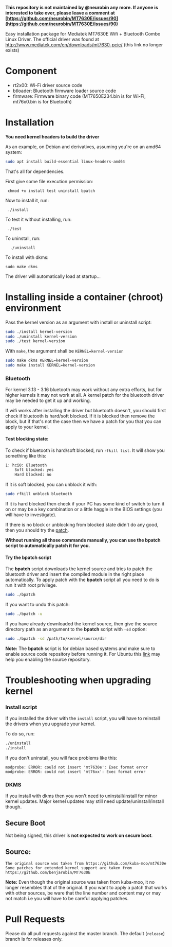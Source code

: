 
**This repository is not maintained by @neurobin any more. If anyone is interested to take over, please leave a comment at [https://github.com/neurobin/MT7630E/issues/90](https://github.com/neurobin/MT7630E/issues/90)**

Easy installation package for Mediatek MT7630E Wifi + Bluetooth Combo Linux Driver. The official driver was found at http://www.mediatek.com/en/downloads/mt7630-pcie/ (this link no longer exists)


# Component


* rt2x00: Wi-Fi driver source code
* btloader: Bluetooth firmware loader source code
* firmware: Firmware binary code (MT7650E234.bin is for Wi-Fi, mt76x0.bin is for Bluetooth)


# Installation

**You need kernel headers to build the driver**

As an example, on Debian and derivatives, assuming you're on an amd64 system:

```sh
sudo apt install build-essential linux-headers-amd64
```

That's all for dependencies.

First give some file execution permission:

     chmod +x install test uninstall bpatch

Now to install it, run:

     ./install

To test it without installing, run:

     ./test

To uninstall, run:

      ./uninstall

To install with dkms:

    sudo make dkms

The driver will automatically load at startup...

# Installing inside a container (chroot) environment

Pass the kernel version as an argument with install or uninstall script:

```bash
sudo ./install kernel-version
sudo ./uninstall kernel-version
sudo ./test kernel-version
```
With `make`, the argument shall be `KERNEL=kernel-version`

```bash
sudo make dkms KERNEL=kernel-version
sudo make install KERNEL=kernel-version
```

### Bluetooth

For kernel 3.13 - 3.16 bluetooth may work without any extra efforts, but for higher kernels it may not work at all. A kernel patch for the bluetooth driver may be needed to get it up and working.

If wifi works after installing the driver but bluetooth doesn't, you should first check if bluetooth is hard/soft blocked. If it is blocked then remove the block, but if that's not the case then we have a patch for you that you can apply to your kernel.

#### Test blocking state:
To check if bluetooth is hard/soft blocked, run `rfkill list`. It will show you something like this:

```sh
1: hci0: Bluetooth
	Soft blocked: yes
	Hard blocked: no
```

If it is soft blocked, you can unblock it with:

```sh
sudo rfkill unblock bluetooth
```
If it is hard blocked then check if your PC has some kind of switch to turn it on or may be a key combination or a little haggle in the BIOS settings (you will have to investigate).

If there is no block or unblocking from blocked state didn't do any good, then you should try the [patch](https://github.com/neurobin/MT7630E/wiki/Get-bluetooth-working-in-Linux-kernel--with-mt7630e).

**Without running all those commands manually, you can use the bpatch script to automatically patch it for you.**

#### Try the bpatch script
The **bpatch** script downloads the kernel source and tries to patch the bluetooth driver and insert the compiled module in the right place automatically. To apply patch with the **bpatch** script all you need to do is run it with root privilege.

```sh
sudo ./bpatch
```
If you want to undo this patch:

```sh
sudo ./bpatch -u
```

If you have already downloaded the kernel source, then give the source directory path as an argument to the **bpatch** script with `-sd` option:

```sh
sudo ./bpatch -sd /path/to/kernel/source/dir
```

**Note:** The **bpatch** script is for debian based systems and make sure to enable source code repository before running it. For Ubuntu this [link](http://askubuntu.com/questions/158871/how-do-i-enable-the-source-code-repositories) may help you enabling the source repository.

# Troubleshooting when upgrading kernel

### Install script

If you installed the driver with the `install` script, you will have to reinstall the drivers when you upgrade your kernel.

To do so, run:
```sh
./uninstall
./install
```

If you don't uninstall, you will face problems like this:
```
modprobe: ERROR: could not insert 'mt7630e': Exec format error
modprobe: ERROR: could not insert 'mt76xx': Exec format error
```

### DKMS

If you install with dkms then you won't need to uninstall/install for minor kernel updates. Major kernel updates may still need update/uninstall/install though.


## Secure Boot

Not being signed, this driver is **not expected to work on secure boot**.


## Source:

    The original source was taken from https://github.com/kuba-moo/mt7630e
    Some patches for extended kernel support are taken from https://github.com/benjarobin/MT7630E

**Note:** Even though the original source was taken from kuba-moo, it no longer resembles that of the original. If you want to apply a patch that works with other sources, be ware that the line number and content may or may not match i.e you will have to be careful applying patches.

# Pull Requests

Please do all pull requests against the master branch. The default (`release`) branch is for releases only.
